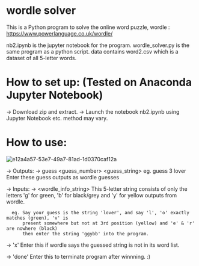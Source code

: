 # wordle solver
This is a Python program to solve the online word puzzle, wordle : https://www.powerlanguage.co.uk/wordle/

nb2.ipynb is the jupyter notebook for the program.
wordle_solver.py is the same program as a python script.
data contains word2.csv which is a dataset of all 5-letter words.

# How to set up: (Tested on Anaconda Jupyter Notebook)
-> Download zip and extract.
-> Launch the notebook nb2.ipynb using Jupyter Notebook etc. method may vary.

# How to use:
![e12a4a57-53e7-49a7-81ad-1d0370caf12a](https://user-images.githubusercontent.com/74061616/148730510-6a0aa419-b771-46df-99b6-7e0e3f2d64c6.jpg)

-> Outputs:
  -> guess <guess_number> <guess_string>
      eg. guess 3 lover
      Enter these guess outputs as wordle guesses

-> Inputs:
  -> <wordle_info_string>
      This 5-letter string consists of only the letters 'g' for green, 'b' for black/grey and 'y' 
      for yellow outputs from wordle.
      
      eg. Say your guess is the string 'lover', and say 'l', 'o' exactly matches (green), 'v' is
          present somewhere but not at 3rd position (yellow) and 'e' & 'r' are nowhere (black)
          then enter the string 'ggybb' into the program.
   
   -> 'x'
      Enter this if wordle says the guessed string is not in its word list.
   
   -> 'done'
      Enter this to terminate program after winnning. :)
